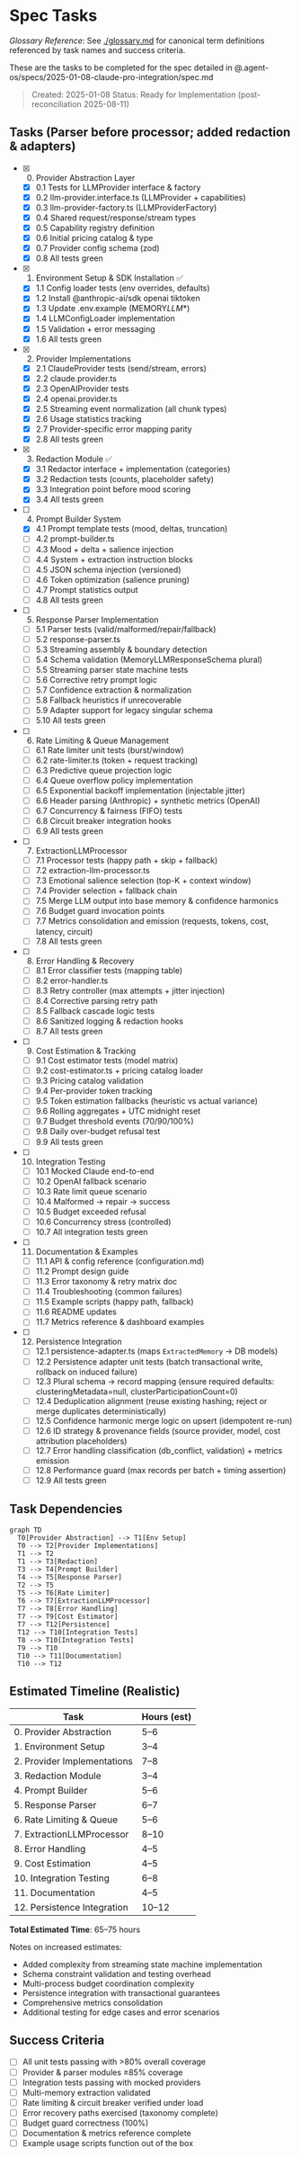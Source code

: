# Spec Tasks

_Glossary Reference_: See [./glossary.md](./glossary.md) for canonical term definitions referenced by task names and success criteria.

These are the tasks to be completed for the spec detailed in @.agent-os/specs/2025-01-08-claude-pro-integration/spec.md

> Created: 2025-01-08
> Status: Ready for Implementation (post-reconciliation 2025-08-11)

## Tasks (Parser before processor; added redaction & adapters)

- [x] 0. Provider Abstraction Layer
  - [x] 0.1 Tests for LLMProvider interface & factory
  - [x] 0.2 llm-provider.interface.ts (LLMProvider + capabilities)
  - [x] 0.3 llm-provider-factory.ts (LLMProviderFactory)
  - [x] 0.4 Shared request/response/stream types
  - [x] 0.5 Capability registry definition
  - [x] 0.6 Initial pricing catalog & type
  - [x] 0.7 Provider config schema (zod)
  - [x] 0.8 All tests green

- [x] 1. Environment Setup & SDK Installation ✅
  - [x] 1.1 Config loader tests (env overrides, defaults)
  - [x] 1.2 Install @anthropic-ai/sdk openai tiktoken
  - [x] 1.3 Update .env.example (MEMORY*LLM*\*)
  - [x] 1.4 LLMConfigLoader implementation
  - [x] 1.5 Validation + error messaging
  - [x] 1.6 All tests green

- [x] 2. Provider Implementations
  - [x] 2.1 ClaudeProvider tests (send/stream, errors)
  - [x] 2.2 claude.provider.ts
  - [x] 2.3 OpenAIProvider tests
  - [x] 2.4 openai.provider.ts
  - [x] 2.5 Streaming event normalization (all chunk types)
  - [x] 2.6 Usage statistics tracking
  - [x] 2.7 Provider-specific error mapping parity
  - [x] 2.8 All tests green

- [x] 3. Redaction Module ✅
  - [x] 3.1 Redactor interface + implementation (categories)
  - [x] 3.2 Redaction tests (counts, placeholder safety)
  - [x] 3.3 Integration point before mood scoring
  - [x] 3.4 All tests green

- [ ] 4. Prompt Builder System
  - [x] 4.1 Prompt template tests (mood, deltas, truncation)
  - [ ] 4.2 prompt-builder.ts
  - [ ] 4.3 Mood + delta + salience injection
  - [ ] 4.4 System + extraction instruction blocks
  - [ ] 4.5 JSON schema injection (versioned)
  - [ ] 4.6 Token optimization (salience pruning)
  - [ ] 4.7 Prompt statistics output
  - [ ] 4.8 All tests green

- [ ] 5. Response Parser Implementation
  - [ ] 5.1 Parser tests (valid/malformed/repair/fallback)
  - [ ] 5.2 response-parser.ts
  - [ ] 5.3 Streaming assembly & boundary detection
  - [ ] 5.4 Schema validation (MemoryLLMResponseSchema plural)
  - [ ] 5.5 Streaming parser state machine tests
  - [ ] 5.6 Corrective retry prompt logic
  - [ ] 5.7 Confidence extraction & normalization
  - [ ] 5.8 Fallback heuristics if unrecoverable
  - [ ] 5.9 Adapter support for legacy singular schema
  - [ ] 5.10 All tests green

- [ ] 6. Rate Limiting & Queue Management
  - [ ] 6.1 Rate limiter unit tests (burst/window)
  - [ ] 6.2 rate-limiter.ts (token + request tracking)
  - [ ] 6.3 Predictive queue projection logic
  - [ ] 6.4 Queue overflow policy implementation
  - [ ] 6.5 Exponential backoff implementation (injectable jitter)
  - [ ] 6.6 Header parsing (Anthropic) + synthetic metrics (OpenAI)
  - [ ] 6.7 Concurrency & fairness (FIFO) tests
  - [ ] 6.8 Circuit breaker integration hooks
  - [ ] 6.9 All tests green

- [ ] 7. ExtractionLLMProcessor
  - [ ] 7.1 Processor tests (happy path + skip + fallback)
  - [ ] 7.2 extraction-llm-processor.ts
  - [ ] 7.3 Emotional salience selection (top-K + context window)
  - [ ] 7.4 Provider selection + fallback chain
  - [ ] 7.5 Merge LLM output into base memory & confidence harmonics
  - [ ] 7.6 Budget guard invocation points
  - [ ] 7.7 Metrics consolidation and emission (requests, tokens, cost, latency, circuit)
  - [ ] 7.8 All tests green

- [ ] 8. Error Handling & Recovery
  - [ ] 8.1 Error classifier tests (mapping table)
  - [ ] 8.2 error-handler.ts
  - [ ] 8.3 Retry controller (max attempts + jitter injection)
  - [ ] 8.4 Corrective parsing retry path
  - [ ] 8.5 Fallback cascade logic tests
  - [ ] 8.6 Sanitized logging & redaction hooks
  - [ ] 8.7 All tests green

- [ ] 9. Cost Estimation & Tracking
  - [ ] 9.1 Cost estimator tests (model matrix)
  - [ ] 9.2 cost-estimator.ts + pricing catalog loader
  - [ ] 9.3 Pricing catalog validation
  - [ ] 9.4 Per-provider token tracking
  - [ ] 9.5 Token estimation fallbacks (heuristic vs actual variance)
  - [ ] 9.6 Rolling aggregates + UTC midnight reset
  - [ ] 9.7 Budget threshold events (70/90/100%)
  - [ ] 9.8 Daily over-budget refusal test
  - [ ] 9.9 All tests green

- [ ] 10. Integration Testing
  - [ ] 10.1 Mocked Claude end-to-end
  - [ ] 10.2 OpenAI fallback scenario
  - [ ] 10.3 Rate limit queue scenario
  - [ ] 10.4 Malformed → repair → success
  - [ ] 10.5 Budget exceeded refusal
  - [ ] 10.6 Concurrency stress (controlled)
  - [ ] 10.7 All integration tests green

- [ ] 11. Documentation & Examples
  - [ ] 11.1 API & config reference (configuration.md)
  - [ ] 11.2 Prompt design guide
  - [ ] 11.3 Error taxonomy & retry matrix doc
  - [ ] 11.4 Troubleshooting (common failures)
  - [ ] 11.5 Example scripts (happy path, fallback)
  - [ ] 11.6 README updates
  - [ ] 11.7 Metrics reference & dashboard examples

- [ ] 12. Persistence Integration
  - [ ] 12.1 persistence-adapter.ts (maps `ExtractedMemory` → DB models)
  - [ ] 12.2 Persistence adapter unit tests (batch transactional write, rollback on induced failure)
  - [ ] 12.3 Plural schema → record mapping (ensure required defaults: clusteringMetadata=null, clusterParticipationCount=0)
  - [ ] 12.4 Deduplication alignment (reuse existing hashing; reject or merge duplicates deterministically)
  - [ ] 12.5 Confidence harmonic merge logic on upsert (idempotent re-run)
  - [ ] 12.6 ID strategy & provenance fields (source provider, model, cost attribution placeholders)
  - [ ] 12.7 Error handling classification (db_conflict, validation) + metrics emission
  - [ ] 12.8 Performance guard (max records per batch + timing assertion)
  - [ ] 12.9 All tests green

## Task Dependencies

```mermaid
graph TD
  T0[Provider Abstraction] --> T1[Env Setup]
  T0 --> T2[Provider Implementations]
  T1 --> T2
  T1 --> T3[Redaction]
  T3 --> T4[Prompt Builder]
  T4 --> T5[Response Parser]
  T2 --> T5
  T5 --> T6[Rate Limiter]
  T6 --> T7[ExtractionLLMProcessor]
  T7 --> T8[Error Handling]
  T7 --> T9[Cost Estimator]
  T7 --> T12[Persistence]
  T12 --> T10[Integration Tests]
  T8 --> T10[Integration Tests]
  T9 --> T10
  T10 --> T11[Documentation]
  T10 --> T12
```

## Estimated Timeline (Realistic)

| Task                        | Hours (est) |
| --------------------------- | ----------- |
| 0. Provider Abstraction     | 5–6         |
| 1. Environment Setup        | 3–4         |
| 2. Provider Implementations | 7–8         |
| 3. Redaction Module         | 3–4         |
| 4. Prompt Builder           | 5–6         |
| 5. Response Parser          | 6–7         |
| 6. Rate Limiting & Queue    | 5–6         |
| 7. ExtractionLLMProcessor   | 8–10        |
| 8. Error Handling           | 4–5         |
| 9. Cost Estimation          | 4–5         |
| 10. Integration Testing     | 6–8         |
| 11. Documentation           | 4–5         |
| 12. Persistence Integration | 10–12       |

**Total Estimated Time**: 65–75 hours

Notes on increased estimates:

- Added complexity from streaming state machine implementation
- Schema constraint validation and testing overhead
- Multi-process budget coordination complexity
- Persistence integration with transactional guarantees
- Comprehensive metrics consolidation
- Additional testing for edge cases and error scenarios

## Success Criteria

- [ ] All unit tests passing with >80% overall coverage
- [ ] Provider & parser modules ≥85% coverage
- [ ] Integration tests passing with mocked providers
- [ ] Multi-memory extraction validated
- [ ] Rate limiting & circuit breaker verified under load
- [ ] Error recovery paths exercised (taxonomy complete)
- [ ] Budget guard correctness (100%)
- [ ] Documentation & metrics reference complete
- [ ] Example usage scripts function out of the box

